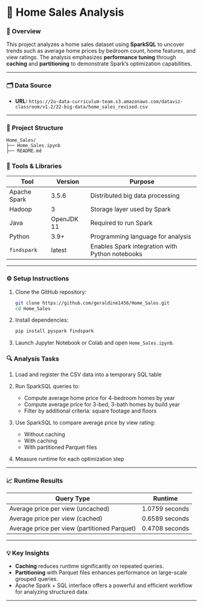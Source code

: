 # 🏡 Home Sales Analysis 

### 📌 Overview

This project analyzes a home sales dataset using **SparkSQL** to uncover trends such as average home prices by bedroom count, home features, and view ratings. The analysis emphasizes **performance tuning** through **caching** and **partitioning** to demonstrate Spark’s optimization capabilities.

---

### 🗂️ Data Source

* **URL:** `https://2u-data-curriculum-team.s3.amazonaws.com/dataviz-classroom/v1.2/22-big-data/home_sales_revised.csv`  

---

### 📁 Project Structure

```
Home_Sales/
├── Home_Sales.ipynb
├── README.md

```
### 🧰 Tools & Libraries

| Tool         | Version    | Purpose                                         |
| ------------ | ---------- | ----------------------------------------------- |
| Apache Spark | 3.5.6      | Distributed big data processing                 |
| Hadoop       | 3          | Storage layer used by Spark                     |
| Java         | OpenJDK 11 | Required to run Spark                           |
| Python       | 3.9+       | Programming language for analysis               |
| `findspark`  | latest     | Enables Spark integration with Python notebooks |

---

### ⚙️ Setup Instructions

1. Clone the GitHub repository:

   ```bash
   git clone https://github.com/geraldine1456/Home_Sales.git
   cd Home_Sales
   ````
2. Install dependencies:

   ```bash
   pip install pyspark findspark
   ```
3. Launch Jupyter Notebook or Colab and open `Home_Sales.ipynb`.

### 🔍 Analysis Tasks

1. Load and register the CSV data into a temporary SQL table
2. Run SparkSQL queries to:
   * Compute average home price for 4-bedroom homes by year
   * Compute average price for 3-bed, 3-bath homes by build year
   * Filter by additional criteria: square footage and floors

3. Use SparkSQL to compare average price by view rating:
   * Without caching
   * With caching
   * With partitioned Parquet files

4. Measure runtime for each optimization step

---

### 📈 Runtime Results

| Query Type                                   | Runtime                    |
| -------------------------------------------- | -------------- |
| Average price per view (uncached)            | 1.0759 seconds |
| Average price per view (cached)              | 0.6589 seconds |
| Average price per view (partitioned Parquet) | 0.4708 seconds |

---

### 💡 Key Insights

* **Caching** reduces runtime significantly on repeated queries.
* **Partitioning** with Parquet files enhances performance on large-scale grouped queries.
* Apache Spark + SQL interface offers a powerful and efficient workflow for analyzing structured data.

---



